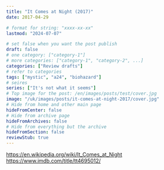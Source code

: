 ```yaml
---
title: "It Comes at Night (2017)"
date: 2017-04-29

# format for string: "xxxx-xx-xx"
lastmod: "2024-07-07"

# set false when you want the post publish
draft: false
# one category: ["category-1"]
# more categories: ["category-1", "category-2", ...]
categories: ["Review drafts"]
# refer to categories
tags: ["mystic", "a24", "biohazard"]
# seires
series: ["It's not what it seems"]
# Top image for the post: /en/images/posts/test/cover.jpg
image: "/uk/images/posts/it-comes-at-night-2017/cover.jpg"
# Hide from home and other main page
hideFromCenter: false
# Hide from archive page
hideFromArchives: false
# Hide from everything but the archive
hideFromSection: false
reviewStub: true
---
```

https://en.wikipedia.org/wiki/It_Comes_at_Night
https://www.imdb.com/title/tt4695012/
<!--more-->
